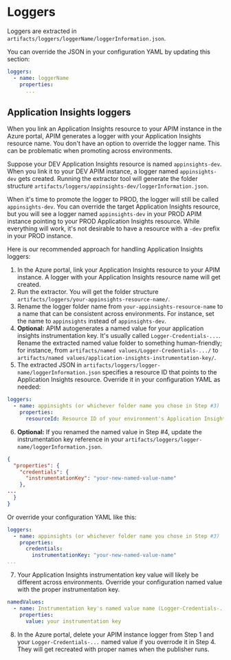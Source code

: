 # Loggers
Loggers are extracted in ``artifacts/loggers/loggerName/loggerInformation.json``.

You can override the JSON in your configuration YAML by updating this section:
```yaml
loggers:
  - name: loggerName
    properties:
      ...
```

## Application Insights loggers
When you link an Application Insights resource to your APIM instance in the Azure portal, APIM generates a logger with your Application Insights resource name. You don't have an option to override the logger name. This can be problematic when promoting across environments.

Suppose your DEV Application Insights resource is named ``appinsights-dev``. When you link it to your DEV APIM instance, a logger named ``appinsights-dev`` gets created. Running the extractor tool will generate the folder structure ``artifacts/loggers/appinsights-dev/loggerInformation.json``.

When it's time to promote the logger to PROD, the logger will still be called ``appinsights-dev``. You can override the target Application Insights resource, but you will see a logger named ``appinsights-dev`` in your PROD APIM instance pointing to your PROD Application Insights resource. While everything will work, it's not desirable to have a resource with a ``-dev`` prefix in your PROD instance.

Here is our recommended approach for handling Application Insights loggers:
1. In the Azure portal, link your Application Insights resource to your APIM instance. A logger with your Application Insights resource name will get created.
2. Run the extractor. You will get the folder structure ``artifacts/loggers/your-appinsights-resource-name/``.
3. Rename the logger folder name from ``your-appinsights-resource-name`` to a name that can be consistent across environments. For instance, set the name to ``appinsights`` instead of ``appinsights-dev``.
4. **Optional:** APIM autogenerates a named value for your application insights instrumentation key. It's usually called ``Logger-Credentials-...``. Rename the extracted named value folder to something human-friendly; for instance, from ``artifacts/named values/Logger-Credentials-.../`` to ``artifacts/named values/application-insights-instrumentation-key/``.
5. The extracted JSON in ``artifacts/loggers/logger-name/loggerInformation.json`` specifies a resource ID that points to the Application Insights resource. Override it in your configuration YAML as needed:
```yaml
loggers:
  - name: appinsights (or whichever folder name you chose in Step #3)
    properties:
      resourceId: Resource ID of your environment's Application Insights resource (/subscriptions/subscriptionId/resourceGroups/resourceGroupName/providers/microsoft.insights/components/appInsightsResourceName"
```
6. **Optional:** If you renamed the named value in Step #4, update the instrumentation key reference in your ``artifacts/loggers/logger-name/loggerInformation.json``.
```json
{
  "properties": {
    "credentials": {
      "instrumentationKey": "your-new-named-value-name"
    },
...
  }
}
```
Or override your configuration YAML like this:
```yaml
loggers:
  - name: appinsights (or whichever folder name you chose in Step #3)
    properties:
      credentials:
        instrumentationKey: "your-new-named-value-name"
...
```
7. Your Application Insights instrumentation key value will likely be different across environments. Override your configuration named value with the proper instrumentation key.
```yaml
namedValues:
  - name: Instrumentation key's named value name (Logger-Credentials-... or the name you chose in Step #4)
    properties:
      value: your instrumentation key
```

8. In the Azure portal, delete your APIM instance logger from Step 1 and your ``Logger-Credentials-...`` named value if you overrode it in Step 4. They will get recreated with proper names when the publisher runs.